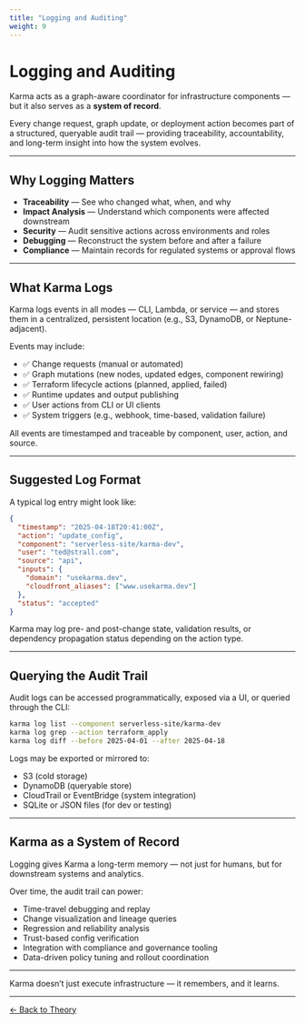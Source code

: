 ```yaml
---
title: "Logging and Auditing"
weight: 9
---
```


# Logging and Auditing

Karma acts as a graph-aware coordinator for infrastructure components — but it also serves as a **system of record**.

Every change request, graph update, or deployment action becomes part of a structured, queryable audit trail — providing traceability, accountability, and long-term insight into how the system evolves.

---

## Why Logging Matters

- **Traceability** — See who changed what, when, and why  
- **Impact Analysis** — Understand which components were affected downstream  
- **Security** — Audit sensitive actions across environments and roles  
- **Debugging** — Reconstruct the system before and after a failure  
- **Compliance** — Maintain records for regulated systems or approval flows

---

## What Karma Logs

Karma logs events in all modes — CLI, Lambda, or service — and stores them in a centralized, persistent location (e.g., S3, DynamoDB, or Neptune-adjacent).

Events may include:

- ✅ Change requests (manual or automated)  
- ✅ Graph mutations (new nodes, updated edges, component rewiring)  
- ✅ Terraform lifecycle actions (planned, applied, failed)  
- ✅ Runtime updates and output publishing  
- ✅ User actions from CLI or UI clients  
- ✅ System triggers (e.g., webhook, time-based, validation failure)

All events are timestamped and traceable by component, user, action, and source.

---

## Suggested Log Format

A typical log entry might look like:

```json
{
  "timestamp": "2025-04-18T20:41:00Z",
  "action": "update_config",
  "component": "serverless-site/karma-dev",
  "user": "ted@strall.com",
  "source": "api",
  "inputs": {
    "domain": "usekarma.dev",
    "cloudfront_aliases": ["www.usekarma.dev"]
  },
  "status": "accepted"
}
```

Karma may log pre- and post-change state, validation results, or dependency propagation status depending on the action type.

---

## Querying the Audit Trail

Audit logs can be accessed programmatically, exposed via a UI, or queried through the CLI:

```bash
karma log list --component serverless-site/karma-dev
karma log grep --action terraform_apply
karma log diff --before 2025-04-01 --after 2025-04-18
```

Logs may be exported or mirrored to:

- S3 (cold storage)
- DynamoDB (queryable store)
- CloudTrail or EventBridge (system integration)
- SQLite or JSON files (for dev or testing)

---

## Karma as a System of Record

Logging gives Karma a long-term memory — not just for humans, but for downstream systems and analytics.

Over time, the audit trail can power:

- Time-travel debugging and replay
- Change visualization and lineage queries
- Regression and reliability analysis
- Trust-based config verification
- Integration with compliance and governance tooling
- Data-driven policy tuning and rollout coordination

---

Karma doesn’t just execute infrastructure — it remembers, and it learns.

---

[← Back to Theory](/theory/)
